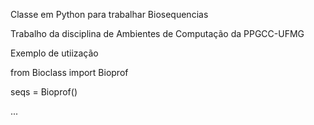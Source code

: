 Classe em Python para trabalhar Biosequencias

Trabalho da disciplina de Ambientes de Computação da PPGCC-UFMG

Exemplo de utiização

from Bioclass import Bioprof

seqs = Bioprof()

...